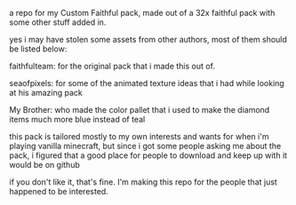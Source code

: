 a repo for my Custom Faithful pack, made out of a 32x faithful pack with some other stuff added in.

yes i may have stolen some assets from other authors, most of them should be listed below:

faithfulteam: for the original pack that i made this out of.

seaofpixels: for some of the animated texture ideas that i had while looking at his amazing pack

My Brother: who made the color pallet that i used to make the diamond items much more blue instead of teal

this pack is tailored mostly to my own interests and wants for when i'm playing vanilla minecraft, but since i got some people asking me about the pack, i figured that a good place for people to download and keep up with it would be on github

if you don't like it, that's fine. I'm making this repo for the people that just happened to be interested.
